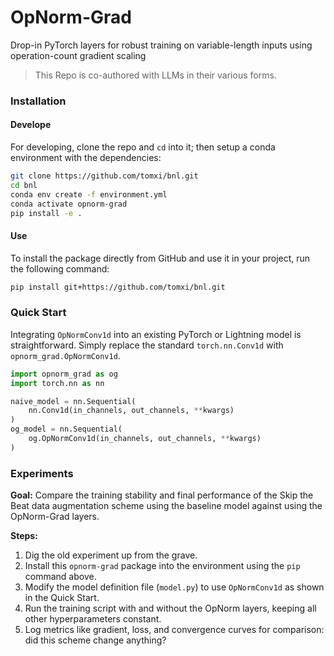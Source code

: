 # OpNorm-Grad
Drop-in PyTorch layers for robust training on variable-length inputs using operation-count gradient scaling

> This Repo is co-authored with LLMs in their various forms.

### Installation

#### Develope
For developing, clone the repo and `cd` into it; then setup a conda environment with the dependencies:
```bash
git clone https://github.com/tomxi/bnl.git
cd bnl
conda env create -f environment.yml
conda activate opnorm-grad
pip install -e .
```
#### Use
To install the package directly from GitHub and use it in your project, run the following command:
```bash
pip install git+https://github.com/tomxi/bnl.git
```

### Quick Start
Integrating `OpNormConv1d` into an existing PyTorch or Lightning model is straightforward. Simply replace the standard `torch.nn.Conv1d` with `opnorm_grad.OpNormConv1d`.

```python
import opnorm_grad as og
import torch.nn as nn

naive_model = nn.Sequential(
    nn.Conv1d(in_channels, out_channels, **kwargs)
)
og_model = nn.Sequential(
    og.OpNormConv1d(in_channels, out_channels, **kwargs)
)
```

### Experiments

**Goal:** Compare the training stability and final performance of the Skip the Beat data augmentation scheme using the baseline model against using the OpNorm-Grad layers.

**Steps:**
1.  Dig the old experiment up from the grave.
2.  Install this `opnorm-grad` package into the environment using the `pip` command above.
3.  Modify the model definition file (`model.py`) to use `OpNormConv1d` as shown in the Quick Start.
4.  Run the training script with and without the OpNorm layers, keeping all other hyperparameters constant.
5.  Log metrics like gradient, loss, and convergence curves for comparison: did this scheme change anything?
